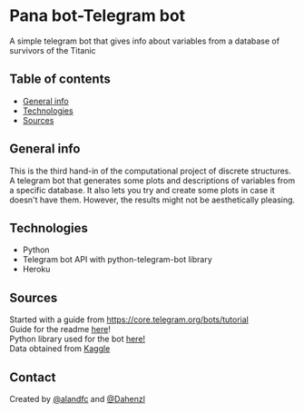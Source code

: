 # Pana bot-Telegram bot
A simple telegram bot that gives info about variables from a database of survivors of the Titanic
## Table of contents
* [General info](#general-info)
* [Technologies](#Technologies)
* [Sources](#Sources)

## General info
This is the third hand-in of the computational project
of discrete structures. A telegram bot that generates some plots and descriptions of variables from a specific database.
It also lets you try and create some plots in case it doesn't have them. However, the results might not be aesthetically pleasing.

## Technologies
* Python
* Telegram bot API with python-telegram-bot library
* Heroku

## Sources
Started with a guide from https://core.telegram.org/bots/tutorial \
Guide for the readme [here](https://github.com/ritaly/README-cheatsheet/blob/master/README.md)! \
Python library used for the bot [here!](https://python-telegram-bot.org/) \
Data obtained from [Kaggle](https://www.kaggle.com/competitions/titanic/data)

## Contact
Created by [@alandfc](https://www.t.me/alandfc) and [@Dahenzl](https://www.t.me/Dahenzl)